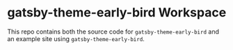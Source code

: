# gatsby-theme-early-bird Workspace

This repo contains both the source code for `gatsby-theme-early-bird` and an example site using `gatsby-theme-early-bird`.
